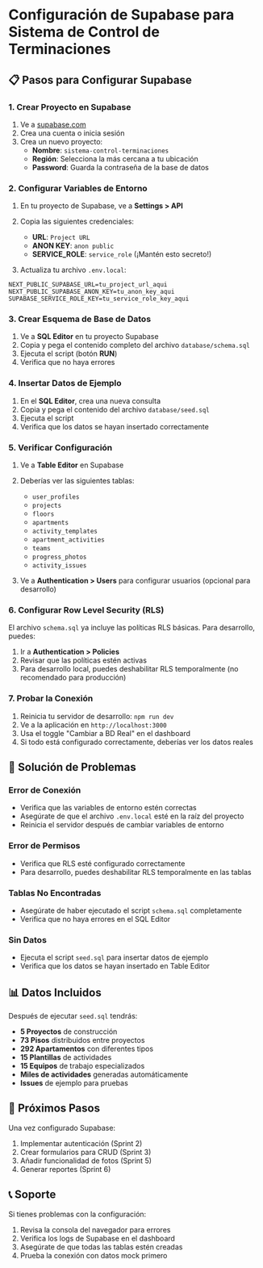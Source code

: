 # Configuración de Supabase para Sistema de Control de Terminaciones

## 📋 Pasos para Configurar Supabase

### 1. Crear Proyecto en Supabase

1. Ve a [supabase.com](https://supabase.com)
2. Crea una cuenta o inicia sesión
3. Crea un nuevo proyecto:
   - **Nombre**: `sistema-control-terminaciones`
   - **Región**: Selecciona la más cercana a tu ubicación
   - **Password**: Guarda la contraseña de la base de datos

### 2. Configurar Variables de Entorno

1. En tu proyecto de Supabase, ve a **Settings > API**
2. Copia las siguientes credenciales:
   - **URL**: `Project URL`
   - **ANON KEY**: `anon public`
   - **SERVICE_ROLE**: `service_role` (¡Mantén esto secreto!)

3. Actualiza tu archivo `.env.local`:

```env
NEXT_PUBLIC_SUPABASE_URL=tu_project_url_aqui
NEXT_PUBLIC_SUPABASE_ANON_KEY=tu_anon_key_aqui
SUPABASE_SERVICE_ROLE_KEY=tu_service_role_key_aqui
```

### 3. Crear Esquema de Base de Datos

1. Ve a **SQL Editor** en tu proyecto Supabase
2. Copia y pega el contenido completo del archivo `database/schema.sql`
3. Ejecuta el script (botón **RUN**)
4. Verifica que no haya errores

### 4. Insertar Datos de Ejemplo

1. En el **SQL Editor**, crea una nueva consulta
2. Copia y pega el contenido del archivo `database/seed.sql`
3. Ejecuta el script
4. Verifica que los datos se hayan insertado correctamente

### 5. Verificar Configuración

1. Ve a **Table Editor** en Supabase
2. Deberías ver las siguientes tablas:
   - `user_profiles`
   - `projects`
   - `floors`
   - `apartments`
   - `activity_templates`
   - `apartment_activities`
   - `teams`
   - `progress_photos`
   - `activity_issues`

3. Ve a **Authentication > Users** para configurar usuarios (opcional para desarrollo)

### 6. Configurar Row Level Security (RLS)

El archivo `schema.sql` ya incluye las políticas RLS básicas. Para desarrollo, puedes:

1. Ir a **Authentication > Policies**
2. Revisar que las políticas estén activas
3. Para desarrollo local, puedes deshabilitar RLS temporalmente (no recomendado para producción)

### 7. Probar la Conexión

1. Reinicia tu servidor de desarrollo: `npm run dev`
2. Ve a la aplicación en `http://localhost:3000`
3. Usa el toggle "Cambiar a BD Real" en el dashboard
4. Si todo está configurado correctamente, deberías ver los datos reales

## 🔧 Solución de Problemas

### Error de Conexión
- Verifica que las variables de entorno estén correctas
- Asegúrate de que el archivo `.env.local` esté en la raíz del proyecto
- Reinicia el servidor después de cambiar variables de entorno

### Error de Permisos
- Verifica que RLS esté configurado correctamente
- Para desarrollo, puedes deshabilitar RLS temporalmente en las tablas

### Tablas No Encontradas
- Asegúrate de haber ejecutado el script `schema.sql` completamente
- Verifica que no haya errores en el SQL Editor

### Sin Datos
- Ejecuta el script `seed.sql` para insertar datos de ejemplo
- Verifica que los datos se hayan insertado en Table Editor

## 📊 Datos Incluidos

Después de ejecutar `seed.sql` tendrás:

- **5 Proyectos** de construcción
- **73 Pisos** distribuidos entre proyectos
- **292 Apartamentos** con diferentes tipos
- **15 Plantillas** de actividades
- **15 Equipos** de trabajo especializados
- **Miles de actividades** generadas automáticamente
- **Issues** de ejemplo para pruebas

## 🚀 Próximos Pasos

Una vez configurado Supabase:

1. Implementar autenticación (Sprint 2)
2. Crear formularios para CRUD (Sprint 3)
3. Añadir funcionalidad de fotos (Sprint 5)
4. Generar reportes (Sprint 6)

## 📞 Soporte

Si tienes problemas con la configuración:

1. Revisa la consola del navegador para errores
2. Verifica los logs de Supabase en el dashboard
3. Asegúrate de que todas las tablas estén creadas
4. Prueba la conexión con datos mock primero

